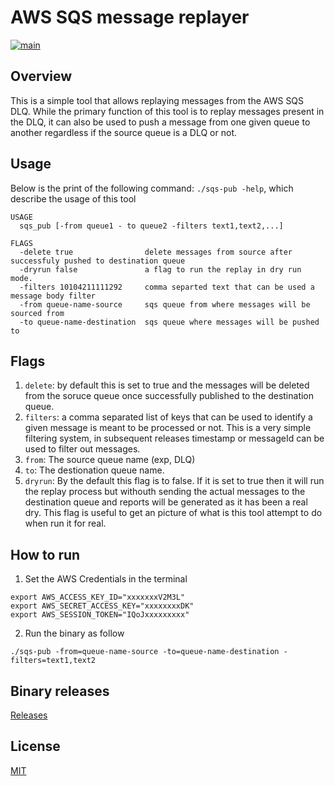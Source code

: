 # AWS SQS message replayer 
[![main](https://github.com/akhettar/sqs-pub/actions/workflows/main.yml/badge.svg?branch=main)](https://github.com/akhettar/sqs-pub/actions/workflows/main.yml)
## Overview

This is a simple tool that allows replaying messages from the AWS SQS DLQ. While the primary function of this tool is to replay messages present in the DLQ, it can also be used to push a message from one given queue to another regardless if the source queue is a DLQ or not.

## Usage

Below is the print of the following command: `./sqs-pub -help`, which describe the usage of this tool

```
USAGE
  sqs_pub [-from queue1 - to queue2 -filters text1,text2,...]

FLAGS
  -delete true                delete messages from source after successfuly pushed to destination queue
  -dryrun false               a flag to run the replay in dry run mode.
  -filters 10104211111292     comma separted text that can be used a message body filter
  -from queue-name-source     sqs queue from where messages will be sourced from
  -to queue-name-destination  sqs queue where messages will be pushed to
```

## Flags
1. `delete`: by default this is set to true and the messages will be deleted from the soruce queue once successfully published to the destination queue.
2. `filters`: a comma separated list of keys that can be used to identify a given message is meant to be processed or not. This is a very simple filtering system, in subsequent releases timestamp or messageId can be used to filter out messages.
3. `from`: The source queue name (exp, DLQ)
4. `to`: The destionation queue name.
5. `dryrun`: By the default this flag is to false. If it is set to true then it will run the replay process but withouth sending the actual messages to the destination queue and reports will be generated as it has been a real dry. This flag is useful to get an picture of what is this tool attempt to do when run it for real.

## How to run

1. Set the AWS Credentials in the terminal 

```
export AWS_ACCESS_KEY_ID="xxxxxxxV2M3L"
export AWS_SECRET_ACCESS_KEY="xxxxxxxxDK"
export AWS_SESSION_TOKEN="IQoJxxxxxxxxx"
```

2. Run the binary as follow
```
./sqs-pub -from=queue-name-source -to=queue-name-destination -filters=text1,text2

```

## Binary releases
[Releases](https://github.com/akhettar/sqs-pub/releases)

## License
[MIT](LICENSE)
